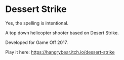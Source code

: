 # Dessert Strike

Yes, the spelling is intentional. 

A top down helicopter shooter based on Desert Strike. 

Developed for Game Off 2017.

Play it here: https://hangrybear.itch.io/dessert-strike

